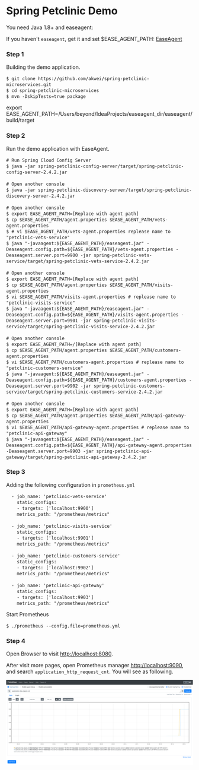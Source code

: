# Spring Petclinic Demo

You need Java 1.8+ and easeagent:

If you haven't `easeagent`, get it and set $EASE_AGENT_PATH: [EaseAgent](../README.md#get-and-set-environment-variable)

### Step 1
Building the demo application.
```
$ git clone https://github.com/akwei/spring-petclinic-microservices.git
$ cd spring-petclinic-microservices
$ mvn -DskipTests=true package
```

export EASE_AGENT_PATH=/Users/beyond/IdeaProjects/easeagent_dir/easeagent/build/target

### Step 2
Run the demo application with EaseAgent.
```
# Run Spring Cloud Config Server
$ java -jar spring-petclinic-config-server/target/spring-petclinic-config-server-2.4.2.jar

# Open another console
$ java -jar spring-petclinic-discovery-server/target/spring-petclinic-discovery-server-2.4.2.jar

# Open another console
$ export EASE_AGENT_PATH=[Replace with agent path]
$ cp $EASE_AGENT_PATH/agent.properties $EASE_AGENT_PATH/vets-agent.properties
$ # vi $EASE_AGENT_PATH/vets-agent.properties replease name to "petclinic-vets-service"
$ java "-javaagent:${EASE_AGENT_PATH}/easeagent.jar" -Deaseagent.config.path=${EASE_AGENT_PATH}/vets-agent.properties -Deaseagent.server.port=9900 -jar spring-petclinic-vets-service/target/spring-petclinic-vets-service-2.4.2.jar

# Open another console
$ export EASE_AGENT_PATH=[Replace with agent path]
$ cp $EASE_AGENT_PATH/agent.properties $EASE_AGENT_PATH/visits-agent.properties
$ vi $EASE_AGENT_PATH/visits-agent.properties # replease name to "petclinic-visits-service"
$ java "-javaagent:${EASE_AGENT_PATH}/easeagent.jar" -Deaseagent.config.path=${EASE_AGENT_PATH}/visits-agent.properties -Deaseagent.server.port=9901 -jar spring-petclinic-visits-service/target/spring-petclinic-visits-service-2.4.2.jar

# Open another console
$ export EASE_AGENT_PATH=/[Replace with agent path]
$ cp $EASE_AGENT_PATH/agent.properties $EASE_AGENT_PATH/customers-agent.properties
$ vi $EASE_AGENT_PATH/customers-agent.properties # replease name to "petclinic-customers-service"
$ java "-javaagent:${EASE_AGENT_PATH}/easeagent.jar" -Deaseagent.config.path=${EASE_AGENT_PATH}/customers-agent.properties -Deaseagent.server.port=9902 -jar spring-petclinic-customers-service/target/spring-petclinic-customers-service-2.4.2.jar

# Open another console
$ export EASE_AGENT_PATH=[Replace with agent path]
$ cp $EASE_AGENT_PATH/agent.properties $EASE_AGENT_PATH/api-gateway-agent.properties
$ vi $EASE_AGENT_PATH/api-gateway-agent.properties # replease name to "petclinic-api-gateway"
$ java "-javaagent:${EASE_AGENT_PATH}/easeagent.jar" -Deaseagent.config.path=${EASE_AGENT_PATH}/api-gateway-agent.properties -Deaseagent.server.port=9903 -jar spring-petclinic-api-gateway/target/spring-petclinic-api-gateway-2.4.2.jar

```

### Step 3
Adding the following configuration in `prometheus.yml`
```
  - job_name: 'petclinic-vets-service'
    static_configs:
    - targets: ['localhost:9900']
    metrics_path: "/prometheus/metrics"

  - job_name: 'petclinic-visits-service'
    static_configs:
    - targets: ['localhost:9901']
    metrics_path: "/prometheus/metrics"

  - job_name: 'petclinic-customers-service'
    static_configs:
    - targets: ['localhost:9902']
    metrics_path: "/prometheus/metrics"

  - job_name: 'petclinic-api-gateway'
    static_configs:
    - targets: ['localhost:9903']
    metrics_path: "/prometheus/metrics"

```
Start Prometheus
```
$ ./prometheus --config.file=prometheus.yml
```

### Step 4
Open Browser to visit [http://localhost:8080](http://localhost:8080).

After visit more pages, open Prometheus manager [http://localhost:9090](http://localhost:9090), and search `application_http_request_cnt`. You will see as following.

![image](./images/prometheus-petclinic-demo.png)
